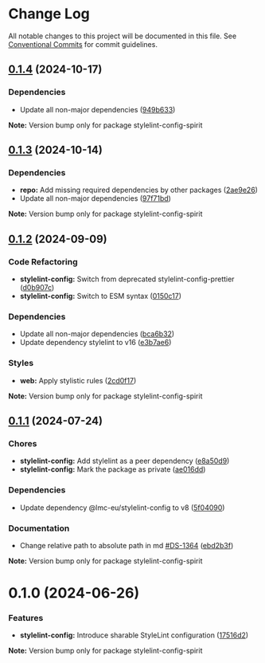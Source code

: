 # Change Log

All notable changes to this project will be documented in this file.
See [Conventional Commits](https://conventionalcommits.org) for commit guidelines.

<a name="0.1.4"></a>

## [0.1.4](https://github.com/lmc-eu/spirit-design-system/compare/stylelint-config-spirit@0.1.3...stylelint-config-spirit@0.1.4) (2024-10-17)

### Dependencies

- Update all non-major dependencies ([949b633](https://github.com/lmc-eu/spirit-design-system/commit/949b633))

**Note:** Version bump only for package stylelint-config-spirit

<a name="0.1.3"></a>

## [0.1.3](https://github.com/lmc-eu/spirit-design-system/compare/stylelint-config-spirit@0.1.2...stylelint-config-spirit@0.1.3) (2024-10-14)

### Dependencies

- **repo:** Add missing required dependencies by other packages ([2ae9e26](https://github.com/lmc-eu/spirit-design-system/commit/2ae9e26))
- Update all non-major dependencies ([97f71bd](https://github.com/lmc-eu/spirit-design-system/commit/97f71bd))

**Note:** Version bump only for package stylelint-config-spirit

<a name="0.1.2"></a>

## [0.1.2](https://github.com/lmc-eu/spirit-design-system/compare/stylelint-config-spirit@0.1.1...stylelint-config-spirit@0.1.2) (2024-09-09)

### Code Refactoring

- **stylelint-config:** Switch from deprecated stylelint-config-prettier ([d0b907c](https://github.com/lmc-eu/spirit-design-system/commit/d0b907c))
- **stylelint-config:** Switch to ESM syntax ([0150c17](https://github.com/lmc-eu/spirit-design-system/commit/0150c17))

### Dependencies

- Update all non-major dependencies ([bca6b32](https://github.com/lmc-eu/spirit-design-system/commit/bca6b32))
- Update dependency stylelint to v16 ([e3b7ae6](https://github.com/lmc-eu/spirit-design-system/commit/e3b7ae6))

### Styles

- **web:** Apply stylistic rules ([2cd0f17](https://github.com/lmc-eu/spirit-design-system/commit/2cd0f17))

**Note:** Version bump only for package stylelint-config-spirit

<a name="0.1.1"></a>

## [0.1.1](https://github.com/lmc-eu/spirit-design-system/compare/stylelint-config-spirit@0.1.0...stylelint-config-spirit@0.1.1) (2024-07-24)

### Chores

- **stylelint-config:** Add stylelint as a peer dependency ([e8a50d9](https://github.com/lmc-eu/spirit-design-system/commit/e8a50d9))
- **stylelint-config:** Mark the package as private ([ae016dd](https://github.com/lmc-eu/spirit-design-system/commit/ae016dd))

### Dependencies

- Update dependency @lmc-eu/stylelint-config to v8 ([5f04090](https://github.com/lmc-eu/spirit-design-system/commit/5f04090))

### Documentation

- Change relative path to absolute path in md [#DS-1364](https://github.com/lmc-eu/spirit-design-system/issues/DS-1364) ([ebd2b3f](https://github.com/lmc-eu/spirit-design-system/commit/ebd2b3f))

**Note:** Version bump only for package stylelint-config-spirit

<a name="0.1.0"></a>

# 0.1.0 (2024-06-26)

### Features

- **stylelint-config:** Introduce sharable StyleLint configuration ([17516d2](https://github.com/lmc-eu/spirit-design-system/commit/17516d2))

**Note:** Version bump only for package stylelint-config-spirit
